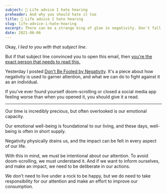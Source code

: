 ```yaml
---
subject: 🤬 Life advice I hate hearing
preheader: And why you should hate it too
title: 🤬 Life advice I hate hearing
slug: life-advice-i-hate-hearing
excerpt: There can be a strange king of glee in negativity. Don't fall for it.
date: 2021-06-06
---
```


Okay, *I lied to you with that subject line.*

But if that subject line convinced you to open this email, then <u>you're the exact person that needs to read this.</u>

Yesterday I posted [Don't Be Fooled by Negativity](https://www.connorjrobbins.com/blog/dont-be-fooled-by-negativity?utm_source=newsletter&utm_medium=email&utm_campaign=2021-06-06). It's a piece about how negativity is used to garner attention, and what we can do to fight against it as an individual.

If you've ever found yourself doom-scrolling or closed a social media app feeling worse than when you opened it, you should give it a read.

---

Our time is incredibly precious, but often overlooked is our emotional capacity.

Our emotional well-being is foundational to our living, and these days, well-being is often in short supply.

Negativity physically drains us, and the impact can be felt in every aspect of our life.

With this in mind, we must be intentional about our attention. To avoid doom-scrolling, we must understand it. And if we want to inform ourselves, and make an impact, we need to be deliberate in our actions.

We don't need to live under a rock to be happy, but we do need to take responsibility for our attention and make an effort to improve our consumption.

<!-- --- -->

<!-- **Recent Posts:** -->

<!-- - [Don't Be Fooled by Negativity](https://www.connorjrobbins.com/blog/dont-be-fooled-by-negativity?utm_source=newsletter&utm_medium=email&utm_campaign=2021-06-06)   -->
<!-- Are you allowing your mind to be polluted with negativity? -->
<!-- - [Useful Contradiction: Don't Sweat the Devil in the Detail](https://www.connorjrobbins.com/blog/dont-sweat-the-devil-in-the-detail?utm_source=newsletter&utm_medium=email&utm_campaign=2021-06-06)   -->
<!-- Some advice may be both a contradiction and useful. -->

<!-- --- -->
